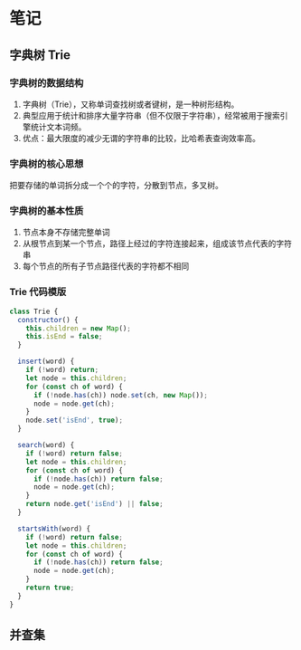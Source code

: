 # 笔记
## 字典树 Trie
### 字典树的数据结构
1. 字典树（Trie），又称单词查找树或者键树，是一种树形结构。
2. 典型应用于统计和排序大量字符串（但不仅限于字符串），经常被用于搜索引擎统计文本词频。
3. 优点：最大限度的减少无谓的字符串的比较，比哈希表查询效率高。
### 字典树的核心思想
把要存储的单词拆分成一个个的字符，分散到节点，多叉树。
### 字典树的基本性质
1. 节点本身不存储完整单词
2. 从根节点到某一个节点，路径上经过的字符连接起来，组成该节点代表的字符串
3. 每个节点的所有子节点路径代表的字符都不相同
### Trie 代码模版
```js
class Trie {
  constructor() {
    this.children = new Map();
    this.isEnd = false;
  }

  insert(word) {
    if (!word) return;
    let node = this.children;
    for (const ch of word) {
      if (!node.has(ch)) node.set(ch, new Map());
      node = node.get(ch);
    }
    node.set('isEnd', true);
  }

  search(word) {
    if (!word) return false;
    let node = this.children;
    for (const ch of word) {
      if (!node.has(ch)) return false;
      node = node.get(ch);
    }
    return node.get('isEnd') || false;
  }

  startsWith(word) {
    if (!word) return false;
    let node = this.children;
    for (const ch of word) {
      if (!node.has(ch)) return false;
      node = node.get(ch);
    }
    return true;
  }
}
```
## 并查集